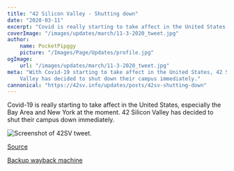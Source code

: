 ```yaml
---
title: "42 Silicon Valley - Shutting down"
date: "2020-03-11"
excerpt: "Covid is really starting to take affect in the United States."
coverImage: "/images/updates/march/11-3-2020_tweet.jpg"
author:
    name: PocketPipggy
    picture: "/Images/Page/Updates/profile.jpg"
ogImage:
    url: "/images/updates/march/11-3-2020_tweet.jpg"
meta: "With Covid-19 starting to take affect in the United States, 42 Silicon
    Valley has decided to shut down their campus immediately."
cannonical: "https://42sv.info/updates/posts/42sv-shutting-down"
---
```


<p class='blog-p'>
Covid-19 is really starting to take affect in the United States, especially the Bay Area and New York at the moment. 42 Silicon Valley has decided to shut their campus down immediately.
</p>

<span class='blog-img'>
    <img src= "/images/updates/march/11-3-2020_tweet.jpg"
        alt='Screenshot of 42SV tweet.'/>
</span>

<p class='blog-sources'>
<a href='https://twitter.com/42SiliconValley/status/1237872224570228737' target='blank' rel='noopener noreferrer'>
Source
</a>
</p>

<p class='blog-sources'>
<a href='https://web.archive.org/web/20200312180054if_/https://twitter.com/42SiliconValley/status/1237872224570228737' target='blank' rel='noopener noreferrer'>
Backup wayback machine
</a>
</p>

<span class='buffy-the-buffer' />
